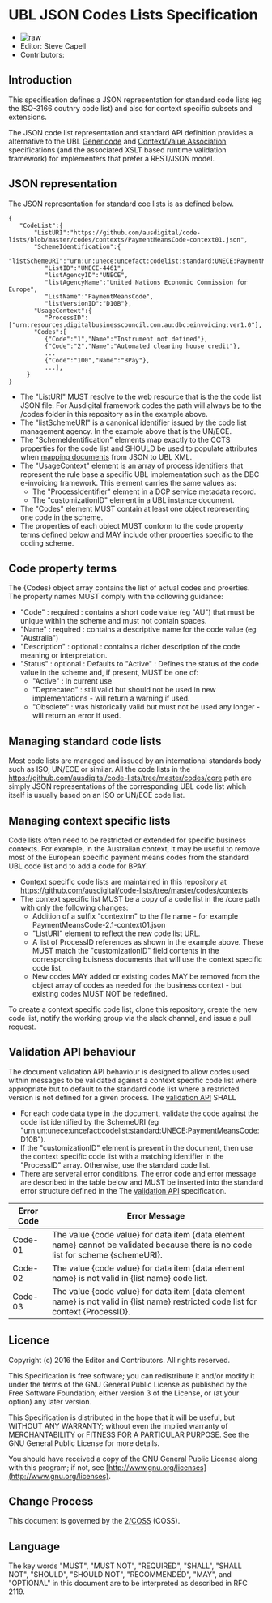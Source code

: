 # UBL JSON Codes Lists Specification

 * ![raw](http://rfc.unprotocols.org/spec:2/COSS/raw.svg)
 * Editor: Steve Capell
 * Contributors: 

## Introduction

This specification defines a JSON representation for standard code lists (eg the ISO-3166 coutnry code list) and also for context specific subsets and extensions.  

The JSON code list representation and standard API definition provides a alternative to the UBL [Genericode](https://docs.oasis-open.org/codelist/cs-genericode-1.0/doc/oasis-code-list-representation-genericode.html) and [Context/Value Association](http://docs.oasis-open.org/codelist/cs01-ContextValueAssociation-1.0/doc/context-value-association.html) specifications (and the associated XSLT based runtime validation framework) for implementers that prefer a REST/JSON model.

## JSON representation

The JSON representation for standard coe lists is as defined below.

```
{
   "CodeList":{
       "ListURI":"https://github.com/ausdigital/code-lists/blob/master/codes/contexts/PaymentMeansCode-context01.json",
       "SchemeIdentification":{
          "listSchemeURI":"urn:un:unece:uncefact:codelist:standard:UNECE:PaymentMeansCode:D10B",
          "ListID":"UNECE-4461",
          "listAgencyID":"UNECE",
          "listAgencyName":"United Nations Economic Commission for Europe",
          "ListName":"PaymentMeansCode",
          "listVersionID":"D10B"},
       "UsageContext":{
          "ProcessID":["urn:resources.digitalbusinesscouncil.com.au:dbc:einvoicing:ver1.0"],
       "Codes":[
          {"Code":"1","Name":"Instrument not defined"},
          {"Code":"2","Name":"Automated clearing house credit"},
          ...
          {"Code":"100","Name":"BPay"},
          ...],
     }
}   
```

 * The "ListURI" MUST resolve to the web resource that is the the code list JSON file.  For Ausdigital framework codes the path will always be to the /codes folder in this repository as in the example above.
 * The "listSchemeURI" is a canonical identifier issued by the code list management agency.  In the example above that is the UN/ECE.
 * The "SchemeIdentification" elements map exactly to the CCTS properties for the code list and SHOULD be used to populate attributes when [mapping documents](https://github.com/ausdigital/ubl-json/blob/master/docs/TransformationAPI.md) from JSON to UBL XML.
 * The "UsageContext" element is an array of process identifiers that represent the rule base a specific UBL implementation such as the DBC e-invoicing framework.  This element carries the same values as:
    * The "ProcessIdentifier" element in a DCP service metadata record.
    * The "customizationID" element in a UBL instance document.  
 * The "Codes" element MUST contain at least one object representing one code in the scheme.
 * The properties of each object MUST conform to the code property terms defined below and MAY include other properties specific to the coding scheme.


## Code property terms

The {Codes} object array contains the list of actual codes and proerties.  The property names MUST comply with the collowing guidance:

 * "Code" : required : contains a short code value (eg "AU") that must be unique within the scheme and must not contain spaces.
 * "Name" : required : contains a descriptive name for the code value (eg "Australia")
 * "Description" : optional : contains a richer description of the code meaning or interpretation.
 * "Status" : optional : Defaults to "Active" : Defines the status of the code value in the scheme and, if present, MUST be one of:
    * "Active" : In current use
    * "Deprecated" : still valid but should not be used in new implementations - will return a warning if used.
    * "Obsolete" : was historically valid but must not be used any longer - will return an error if used.

## Managing standard code lists

Most code lists are managed and issued by an international standards body such as ISO, UN/ECE or similar.  All the code lists in the https://github.com/ausdigital/code-lists/tree/master/codes/core path are simply JSON representations of the corresponding UBL code list which itself is usually based on an ISO or UN/ECE code list.

## Managing context specific lists

Code lists often need to be restricted or extended for specific business contexts.  For example, in the Australian context, it may be useful to remove most of the European specific payment means codes from the standard UBL code list and to add a code for BPAY.  

 * Context specific code lists are maintained in this repository at https://github.com/ausdigital/code-lists/tree/master/codes/contexts 
 * The context specific list MUST be a copy of a code list in the /core path with only the following changes:
    * Addition of a suffix "contextnn" to the file name - for example PaymentMeansCode-2.1-context01.json
    * "ListURI" element to reflect the new code list URL.
    * A list of ProcessID references as shown in the example above.  These MUST match the "customizationID" field contents in the corresponding buisness documents that will use the context specific code list.
    * New codes MAY added or existing codes MAY be removed from the object array of codes as needed for the business context - but existing codes MUST NOT be redefined.
  
To create a context specific code list, clone this repository, create the new code list, notify the working group via the slack channel, and issue a pull request.

## Validation API behaviour

The document validation API behaviour is designed to allow codes used within messages to be validated against a context specific code list where appropriate but to default to the standard code list where a restricted version is not defined for a given process.  The [validation API](https://github.com/ausdigital/ubl-json/blob/master/docs/ValidationAPI.md) SHALL

 * For each code data type in the document, validate the code against the code list identified by the SchemeURI (eg "urn:un:unece:uncefact:codelist:standard:UNECE:PaymentMeansCode:D10B").
 * If the "customizationID" element is present in the document, then use the context specific code list with a matching identifier in the "ProcessID" array.  Otherwise, use the standard code list.
 * There are serveral error conditions.  The error code and error message are described in the table below and MUST be inserted into the standard error structure defined in the The [validation API](https://github.com/ausdigital/ubl-json/blob/master/docs/ValidationAPI.md) specification.

|Error Code|Error Message|
|----------|-------------|
|Code-01|The value {code value} for data item {data element name} cannot be validated because there is no code list for scheme {schemeURI}.|
|Code-02|The value {code value} for data item {data element name} is not valid in {list name} code list.|
|Code-03|The value {code value} for data item {data element name} is not valid in {list name} restricted code list for context {ProcessID}.|

## Licence

Copyright (c) 2016 the Editor and Contributors. All rights reserved.

This Specification is free software; you can redistribute it and/or modify it under the terms of the GNU General Public License as published by the Free Software Foundation; either version 3 of the License, or (at your option) any later version.

This Specification is distributed in the hope that it will be useful, but WITHOUT ANY WARRANTY; without even the implied warranty of MERCHANTABILITY or FITNESS FOR A PARTICULAR PURPOSE. See the GNU General Public License for more details.

You should have received a copy of the GNU General Public License along with this program; if not, see [http://www.gnu.org/licenses](http://www.gnu.org/licenses).


## Change Process

This document is governed by the [2/COSS](http://rfc.unprotocols.org/spec:2/COSS/) (COSS).


## Language

The key words "MUST", "MUST NOT", "REQUIRED", "SHALL", "SHALL NOT", "SHOULD", "SHOULD NOT", "RECOMMENDED", "MAY", and "OPTIONAL" in this document are to be interpreted as described in RFC 2119.

